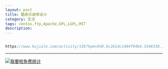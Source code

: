 ```yaml
---
layout: post
title: 酷家乐装修设计
category: 生活
tags: centos,ftp,Apache,GPL,LGPL,MIT
description: 
---
```


```javascript

https://www.kujiale.com/activity/136?kpm=9V8.6c261dc1484f94b4.3348338.1552018393140

```



---


<script language="javascript" type="text/javascript" src="//js.users.51.la/19176892.js"></script>
<noscript><a href="//www.51.la/?19176892" target="_blank"><img alt="&#x6211;&#x8981;&#x5566;&#x514D;&#x8D39;&#x7EDF;&#x8BA1;" src="//img.users.51.la/19176892.asp" style="border:none" /></a></noscript>

